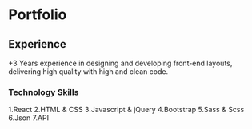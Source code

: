 # Portfolio 
## Experience
+3 Years experience  in designing and developing front-end layouts, delivering high quality with high and clean code.
### Technology Skills
1.React
2.HTML & CSS
3.Javascript & jQuery
4.Bootstrap
5.Sass & Scss
6.Json
7.API
